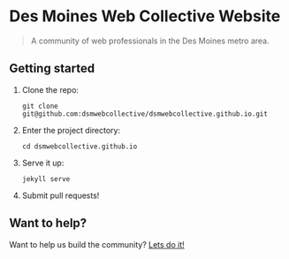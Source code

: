 # Des Moines Web Collective Website

> A community of web professionals in the Des Moines metro area.


## Getting started

1. Clone the repo:
    ```
    git clone git@github.com:dsmwebcollective/dsmwebcollective.github.io.git
    ```
1. Enter the project directory:
    ```
    cd dsmwebcollective.github.io
    ```
1. Serve it up:
    ```
    jekyll serve
    ```
1. Submit pull requests!


## Want to help?

Want to help us build the community? [Lets do it!](./CONTRIBUTING.md)
